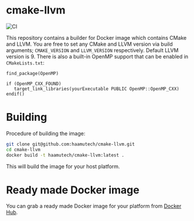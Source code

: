 # cmake-llvm

![CI](https://github.com/haamutech/cmake-llvm/workflows/CI/badge.svg)

This repository contains a builder for Docker image which contains CMake and LLVM. You are free to set any CMake and LLVM version via build arguments; `CMAKE_VERSION` and `LLVM_VERSION` respectively. Default LLVM version is 9. There is also a built-in OpenMP support that can be enabled in `CMakeLists.txt`:

```
find_package(OpenMP)

if (OpenMP_CXX_FOUND)
   target_link_libraries(yourExecutable PUBLIC OpenMP::OpenMP_CXX)
endif()
```


# Building

Procedure of building the image:

```bash
git clone git@github.com:haamutech/cmake-llvm.git
cd cmake-llvm
docker build -t haamutech/cmake-llvm:latest .
```

This will build the image for your host platform.

# Ready made Docker image

You can grab a ready made Docker image for your platform from [Docker Hub](https://hub.docker.com/r/haamutech/cmake-llvm).
